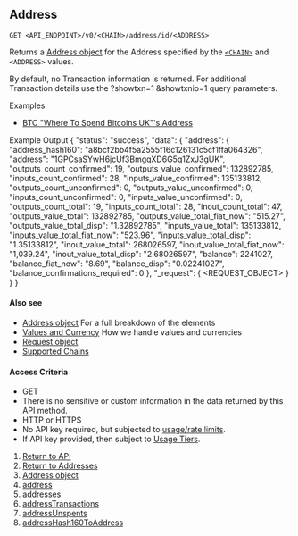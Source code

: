 ## Address

    GET <API_ENDPOINT>/v0/<CHAIN>/address/id/<ADDRESS>

Returns a [Address object](../addressobject) for the Address specified by the [`<CHAIN>`](../../notes/chains/) and `<ADDRESS>` values.

By default, no Transaction information is returned. For additional Transaction details use the ?showtxn=1 &showtxnio=1 query parameters.


Examples
* [BTC "Where To Spend Bitcoins UK"'s Address](https://api.blockstrap.com/v0/btc/address/id/1GPCsaSYwH6jcUf3BmgqXD6G5q1ZxJ3gUK?prettyprint=1)

Example Output
    {
        "status": "success",
        "data": {
            "address": {
                "address_hash160": "a8bcf2bb4f5a2555f16c126131c5cf1ffa064326",
                "address": "1GPCsaSYwH6jcUf3BmgqXD6G5q1ZxJ3gUK",
                "outputs_count_confirmed": 19,
                "outputs_value_confirmed": 132892785,
                "inputs_count_confirmed": 28,
                "inputs_value_confirmed": 135133812,
                "outputs_count_unconfirmed": 0,
                "outputs_value_unconfirmed": 0,
                "inputs_count_unconfirmed": 0,
                "inputs_value_unconfirmed": 0,
                "outputs_count_total": 19,
                "inputs_count_total": 28,
                "inout_count_total": 47,
                "outputs_value_total": 132892785,
                "outputs_value_total_fiat_now": "515.27",
                "outputs_value_total_disp": "1.32892785",
                "inputs_value_total": 135133812,
                "inputs_value_total_fiat_now": "523.96",
                "inputs_value_total_disp": "1.35133812",
                "inout_value_total": 268026597,
                "inout_value_total_fiat_now": "1,039.24",
                "inout_value_total_disp": "2.68026597",
                "balance": 2241027,
                "balance_fiat_now": "8.69",
                "balance_disp": "0.02241027",
                "balance_confirmations_required": 0
            },
            "_request": {
                <REQUEST_OBJECT>
            }
        }
    }


#### Also see
* [Address object](../addressobject/) For a full breakdown of the elements
* [Values and Currency](../../notes/values-and-currencies/) How we handle values and currencies
* [Request object](../../notes/requestobject/)
* [Supported Chains](../../notes/chains/)

#### Access Criteria
* GET
* There is no sensitive or custom information in the data returned by this API method.
* HTTP or HTTPS
* No API key required, but subjected to [usage/rate limits](../../notes/limits-and-tiers/).
* If API key provided, then subject to [Usage Tiers](../../notes/limits-and-tiers/).


1. [Return to API](../../../)
1. [Return to Addresses](../)
1. [Address object](../addressobject/)
1. [address](../address-id/)
1. [addresses](../address-ids/)
1. [addressTransactions](../address-transactions/)
1. [addressUnspents](../address-unspents/)
1. [addressHash160ToAddress](../address-from-hash160/)
